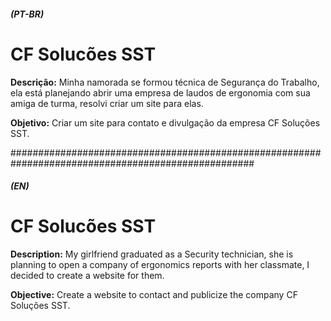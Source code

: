 ##### (PT-BR)
# CF Solucões SST

**Descrição:** Minha namorada se formou técnica de Segurança do Trabalho, ela está planejando abrir uma empresa de laudos de ergonomia com sua amiga de turma, resolvi criar um site para elas.

**Objetivo:** Criar um site para contato e divulgação da empresa CF Soluções SST.

####################################################################################################

##### (EN)
# CF Solucões SST

**Description:** My girlfriend graduated as a Security technician, she is planning to open a company of ergonomics reports with her classmate, I decided to create a website for them.

**Objective:** Create a website to contact and publicize the company CF Soluções SST.
